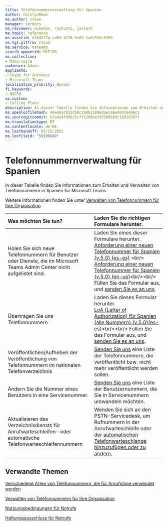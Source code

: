 ```yaml
---
title: Telefonnummernverwaltung für Spanien
author: CarolynRowe
ms.author: crowe
manager: serdars
ms.reviewer: mikedav, roykuntz, jastark
ms.topic: reference
ms.assetid: e18d2274-cd69-47f6-9a65-1adc59dc5399
ms.tgt.pltfrm: cloud
ms.service: msteams
search.appverid: MET150
ms.collection:
- M365-voice
audience: Admin
appliesto:
- Skype for Business
- Microsoft Teams
localization_priority: Normal
f1.keywords:
- NOCSH
ms.custom:
- Calling Plans
description: In dieser Tabelle finden Sie Informationen zum Erhalten und Verwalten von Telefonnummern in Spanien für Microsoft Teams.
ms.openlocfilehash: 44ee0a7812cb8c2a9b218960aecabe404c6409c1
ms.sourcegitcommit: bfada4fd06c5cff12b0eefd3384bb3c10d10787f
ms.translationtype: MT
ms.contentlocale: de-DE
ms.lasthandoff: 02/12/2021
ms.locfileid: "50196649"
---
```

# <a name="phone-number-management-for-spain"></a>Telefonnummernverwaltung für Spanien

In dieser Tabelle finden Sie Informationen zum Erhalten und Verwalten von Telefonnummern in Spanien für Microsoft Teams.
  
Weitere Informationen finden Sie unter [Verwalten von Telefonnummern für Ihre Organisation](manage-phone-numbers-for-your-organization.md).
  
|**Was möchten Sie tun?**|**Laden Sie die richtigen Formulare herunter.**|
|:-----|:-----|
|Holen Sie sich neue Telefonnummern für Benutzer oder Dienste, die im Microsoft Teams Admin Center nicht aufgelistet sind.   <br/> | Laden Sie eines dieser Formulare herunter.</br> [Anforderung einer neuen Telefonnummer für Spanien (v.5.0) (es-es)](https://github.com/MicrosoftDocs/OfficeDocs-SkypeForBusiness/blob/live/Teams/downloads/new-number-request-forms/new-phone-number-request-for-spain-(v.5.0)-(es-es).pdf?raw=true) <br/>  [Anforderung einer neuen Telefonnummer für Spanien (v.5.0) (en-us)](https://github.com/MicrosoftDocs/OfficeDocs-SkypeForBusiness/blob/live/Teams/downloads/new-number-request-forms/new-phone-number-request-for-spain-(v.5.0)-(en-us).pdf?raw=true)<br/><br/>    Füllen Sie das Formular aus, und [senden Sie es an uns](mailto:ptneu@microsoft.com).  <br/> |
|Übertragen Sie uns Telefonnummern.  <br/> |Laden Sie dieses Formular herunter. <br/>[LoA (Letter of Authorization) für Spanien (alle Nummern) (v.5.0)(es-es)](https://github.com/MicrosoftDocs/OfficeDocs-SkypeForBusiness/blob/live/Teams/downloads/LOA-forms/letter-of-authorization-(loa)-for-spain-(all-numbers)-(v.5.0)-(es-es).pdf?raw=true)<br/><br/> Füllen Sie das Formular aus, und [senden Sie es an uns](mailto:ptneu@microsoft.com). <br/> |
|Veröffentlichen/Aufheben der Veröffentlichung von Telefonnummern im nationalen Telefonverzeichnis  <br/> |[Senden Sie uns](mailto:ptneu@microsoft.com) eine Liste der Telefonnummern, die veröffentlicht bzw. nicht mehr veröffentlicht werden sollen. <br/> |
|Ändern Sie die Nummer eines Benutzers in eine Servicenummer.  <br/> |[Senden Sie uns](mailto:ptneu@microsoft.com) eine Liste der Benutzernummern, die Sie in Servicenummern umwandeln möchten. <br/> |
|Aktualisieren des Verzeichnisdiensts für Anrufwarteschleifen- oder automatische Telefonwarteschleifennummern|Wenden Sie sich an den PSTN-Servicedesk, um Rufnummern in der Anrufwarteschleife oder der [automatischen Telefonwarteschlange hinzuzufügen oder zu ändern.](contact-pstn-service-desk.md) |

## <a name="related-topics"></a>Verwandte Themen

[Verschiedene Arten von Telefonnummern, die für Anrufpläne verwendet werden](../different-kinds-of-phone-numbers-used-for-calling-plans.md)

[Verwalten von Telefonnummern für Ihre Organisation](manage-phone-numbers-for-your-organization.md)

[Nutzungsbedingungen für Notrufe](../emergency-calling-terms-and-conditions.md)
  
[Haftungsausschluss für Notrufe](https://download.microsoft.com/download/a/8/0/a807c43d-2177-4fe0-8732-86b3784ae6e5/emergency-calling-label-(en-us)-(v.1.0).zip)
